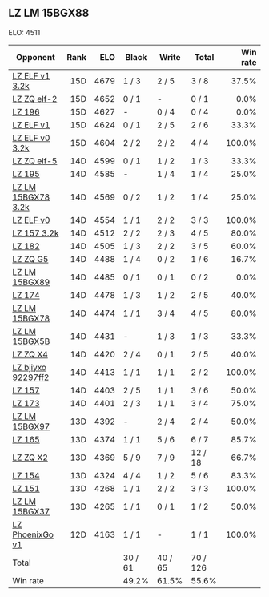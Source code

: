 ## LZ LM 15BGX88 ##

ELO: 4511

Opponent | Rank | ELO | Black | Write | Total | Win rate
---------|-----:|----:|-------|-------|-------|-------:
[LZ ELF v1 3.2k](LZ%20ELF%20v1%203.2k.md) | 15D | 4679 | 1 / 3 | 2 / 5 | 3 / 8 | 37.5%
[LZ ZQ elf-2](LZ%20ZQ%20elf-2.md) | 15D | 4652 | 0 / 1 | - | 0 / 1 | 0.0%
[LZ 196](LZ%20196.md) | 15D | 4627 | - | 0 / 4 | 0 / 4 | 0.0%
[LZ ELF v1](LZ%20ELF%20v1.md) | 15D | 4624 | 0 / 1 | 2 / 5 | 2 / 6 | 33.3%
[LZ ELF v0 3.2k](LZ%20ELF%20v0%203.2k.md) | 15D | 4604 | 2 / 2 | 2 / 2 | 4 / 4 | 100.0%
[LZ ZQ elf-5](LZ%20ZQ%20elf-5.md) | 14D | 4599 | 0 / 1 | 1 / 2 | 1 / 3 | 33.3%
[LZ 195](LZ%20195.md) | 14D | 4585 | - | 1 / 4 | 1 / 4 | 25.0%
[LZ LM 15BGX78 3.2k](LZ%20LM%2015BGX78%203.2k.md) | 14D | 4569 | 0 / 2 | 1 / 2 | 1 / 4 | 25.0%
[LZ ELF v0](LZ%20ELF%20v0.md) | 14D | 4554 | 1 / 1 | 2 / 2 | 3 / 3 | 100.0%
[LZ 157 3.2k](LZ%20157%203.2k.md) | 14D | 4512 | 2 / 2 | 2 / 3 | 4 / 5 | 80.0%
[LZ 182](LZ%20182.md) | 14D | 4505 | 1 / 3 | 2 / 2 | 3 / 5 | 60.0%
[LZ ZQ G5](LZ%20ZQ%20G5.md) | 14D | 4488 | 1 / 4 | 0 / 2 | 1 / 6 | 16.7%
[LZ LM 15BGX89](LZ%20LM%2015BGX89.md) | 14D | 4485 | 0 / 1 | 0 / 1 | 0 / 2 | 0.0%
[LZ 174](LZ%20174.md) | 14D | 4478 | 1 / 3 | 1 / 2 | 2 / 5 | 40.0%
[LZ LM 15BGX78](LZ%20LM%2015BGX78.md) | 14D | 4474 | 1 / 1 | 3 / 4 | 4 / 5 | 80.0%
[LZ LM 15BGX5B](LZ%20LM%2015BGX5B.md) | 14D | 4431 | - | 1 / 3 | 1 / 3 | 33.3%
[LZ ZQ X4](LZ%20ZQ%20X4.md) | 14D | 4420 | 2 / 4 | 0 / 1 | 2 / 5 | 40.0%
[LZ bjiyxo 92297ff2](LZ%20bjiyxo%2092297ff2.md) | 14D | 4413 | 1 / 1 | 1 / 1 | 2 / 2 | 100.0%
[LZ 157](LZ%20157.md) | 14D | 4403 | 2 / 5 | 1 / 1 | 3 / 6 | 50.0%
[LZ 173](LZ%20173.md) | 14D | 4401 | 2 / 3 | 1 / 1 | 3 / 4 | 75.0%
[LZ LM 15BGX97](LZ%20LM%2015BGX97.md) | 13D | 4392 | - | 2 / 4 | 2 / 4 | 50.0%
[LZ 165](LZ%20165.md) | 13D | 4374 | 1 / 1 | 5 / 6 | 6 / 7 | 85.7%
[LZ ZQ X2](LZ%20ZQ%20X2.md) | 13D | 4369 | 5 / 9 | 7 / 9 | 12 / 18 | 66.7%
[LZ 154](LZ%20154.md) | 13D | 4324 | 4 / 4 | 1 / 2 | 5 / 6 | 83.3%
[LZ 151](LZ%20151.md) | 13D | 4268 | 1 / 1 | 2 / 2 | 3 / 3 | 100.0%
[LZ LM 15BGX37](LZ%20LM%2015BGX37.md) | 13D | 4265 | 1 / 1 | 0 / 1 | 1 / 2 | 50.0%
[LZ PhoenixGo v1](LZ%20PhoenixGo%20v1.md) | 12D | 4163 | 1 / 1 | - | 1 / 1 | 100.0%
Total | | | 30 / 61 | 40 / 65 | 70 / 126 | 
Win rate| | | 49.2% | 61.5% | 55.6% | 
